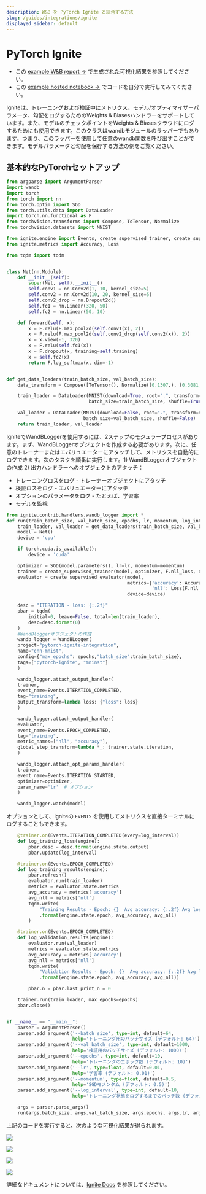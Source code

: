 ```yaml
---
description: W&B を PyTorch Ignite と統合する方法
slug: /guides/integrations/ignite
displayed_sidebar: default
---
```



# PyTorch Ignite

* この [example W&B report →](https://app.wandb.ai/example-team/pytorch-ignite-example/reports/PyTorch-Ignite-with-W%26B--Vmlldzo0NzkwMg) で生成された可視化結果を参照してください。
* この [example hosted notebook →](https://colab.research.google.com/drive/15e-yGOvboTzXU4pe91Jg-Yr7sae3zBOJ#scrollTo=ztVifsYAmnRr) でコードを自分で実行してみてください。

Igniteは、トレーニングおよび検証中にメトリクス、モデル/オプティマイザーパラメータ、勾配をログするためのWeights & Biasesハンドラーをサポートしています。また、モデルのチェックポイントをWeights & Biasesクラウドにログするためにも使用できます。このクラスはwandbモジュールのラッパーでもあります。つまり、このラッパーを使用して任意のwandb関数を呼び出すことができます。モデルパラメータと勾配を保存する方法の例をご覧ください。

## 基本的なPyTorchセットアップ

```python
from argparse import ArgumentParser
import wandb
import torch
from torch import nn
from torch.optim import SGD
from torch.utils.data import DataLoader
import torch.nn.functional as F
from torchvision.transforms import Compose, ToTensor, Normalize
from torchvision.datasets import MNIST

from ignite.engine import Events, create_supervised_trainer, create_supervised_evaluator
from ignite.metrics import Accuracy, Loss

from tqdm import tqdm


class Net(nn.Module):
    def __init__(self):
        super(Net, self).__init__()
        self.conv1 = nn.Conv2d(1, 10, kernel_size=5)
        self.conv2 = nn.Conv2d(10, 20, kernel_size=5)
        self.conv2_drop = nn.Dropout2d()
        self.fc1 = nn.Linear(320, 50)
        self.fc2 = nn.Linear(50, 10)

    def forward(self, x):
        x = F.relu(F.max_pool2d(self.conv1(x), 2))
        x = F.relu(F.max_pool2d(self.conv2_drop(self.conv2(x)), 2))
        x = x.view(-1, 320)
        x = F.relu(self.fc1(x))
        x = F.dropout(x, training=self.training)
        x = self.fc2(x)
        return F.log_softmax(x, dim=-1)


def get_data_loaders(train_batch_size, val_batch_size):
    data_transform = Compose([ToTensor(), Normalize((0.1307,), (0.3081,))])

    train_loader = DataLoader(MNIST(download=True, root=".", transform=data_transform, train=True),
                              batch_size=train_batch_size, shuffle=True)

    val_loader = DataLoader(MNIST(download=False, root=".", transform=data_transform, train=False),
                            batch_size=val_batch_size, shuffle=False)
    return train_loader, val_loader
```

IgniteでWandBLoggerを使用するには、2ステップのモジュラープロセスがあります。まず、WandBLoggerオブジェクトを作成する必要があります。次に、任意のトレーナーまたはエバリュエーターにアタッチして、メトリクスを自動的にログできます。次のタスクを順番に実行します。1) WandBLoggerオブジェクトの作成 2) 出力ハンドラーへのオブジェクトのアタッチ：

* トレーニングロスをログ - トレーナーオブジェクトにアタッチ
* 検証ロスをログ - エバリュエーターにアタッチ
* オプションのパラメータをログ - たとえば、学習率
* モデルを監視

```python
from ignite.contrib.handlers.wandb_logger import *
def run(train_batch_size, val_batch_size, epochs, lr, momentum, log_interval):
    train_loader, val_loader = get_data_loaders(train_batch_size, val_batch_size)
    model = Net()
    device = 'cpu'

    if torch.cuda.is_available():
        device = 'cuda'

    optimizer = SGD(model.parameters(), lr=lr, momentum=momentum)
    trainer = create_supervised_trainer(model, optimizer, F.nll_loss, device=device)
    evaluator = create_supervised_evaluator(model,
                                            metrics={'accuracy': Accuracy(),
                                                     'nll': Loss(F.nll_loss)},
                                            device=device)

    desc = "ITERATION - loss: {:.2f}"
    pbar = tqdm(
        initial=0, leave=False, total=len(train_loader),
        desc=desc.format(0)
    )
    #WandBloggerオブジェクトの作成
    wandb_logger = WandBLogger(
    project="pytorch-ignite-integration",
    name="cnn-mnist",
    config={"max_epochs": epochs,"batch_size":train_batch_size},
    tags=["pytorch-ignite", "mninst"]
    )

    wandb_logger.attach_output_handler(
    trainer,
    event_name=Events.ITERATION_COMPLETED,
    tag="training",
    output_transform=lambda loss: {"loss": loss}
    )

    wandb_logger.attach_output_handler(
    evaluator,
    event_name=Events.EPOCH_COMPLETED,
    tag="training",
    metric_names=["nll", "accuracy"],
    global_step_transform=lambda *_: trainer.state.iteration,
    )

    wandb_logger.attach_opt_params_handler(
    trainer,
    event_name=Events.ITERATION_STARTED,
    optimizer=optimizer,
    param_name='lr'  # オプション
    )

    wandb_logger.watch(model)
```

オプションとして、igniteの `EVENTS` を使用してメトリクスを直接ターミナルにログすることもできます。

```python
    @trainer.on(Events.ITERATION_COMPLETED(every=log_interval))
    def log_training_loss(engine):
        pbar.desc = desc.format(engine.state.output)
        pbar.update(log_interval)

    @trainer.on(Events.EPOCH_COMPLETED)
    def log_training_results(engine):
        pbar.refresh()
        evaluator.run(train_loader)
        metrics = evaluator.state.metrics
        avg_accuracy = metrics['accuracy']
        avg_nll = metrics['nll']
        tqdm.write(
            "Training Results - Epoch: {}  Avg accuracy: {:.2f} Avg loss: {:.2f}"
            .format(engine.state.epoch, avg_accuracy, avg_nll)
        )

    @trainer.on(Events.EPOCH_COMPLETED)
    def log_validation_results(engine):
        evaluator.run(val_loader)
        metrics = evaluator.state.metrics
        avg_accuracy = metrics['accuracy']
        avg_nll = metrics['nll']
        tqdm.write(
            "Validation Results - Epoch: {}  Avg accuracy: {:.2f} Avg loss: {:.2f}"
            .format(engine.state.epoch, avg_accuracy, avg_nll))

        pbar.n = pbar.last_print_n = 0

    trainer.run(train_loader, max_epochs=epochs)
    pbar.close()


if __name__ == "__main__":
    parser = ArgumentParser()
    parser.add_argument('--batch_size', type=int, default=64,
                        help='トレーニング用のバッチサイズ (デフォルト: 64)')
    parser.add_argument('--val_batch_size', type=int, default=1000,
                        help='検証用のバッチサイズ (デフォルト: 1000)')
    parser.add_argument('--epochs', type=int, default=10,
                        help='トレーニングのエポック数 (デフォルト: 10)')
    parser.add_argument('--lr', type=float, default=0.01,
                        help='学習率 (デフォルト: 0.01)')
    parser.add_argument('--momentum', type=float, default=0.5,
                        help='SGDモメンタム (デフォルト: 0.5)')
    parser.add_argument('--log_interval', type=int, default=10,
                        help='トレーニング状態をログするまでのバッチ数 (デフォルト: 10)')

    args = parser.parse_args()
    run(args.batch_size, args.val_batch_size, args.epochs, args.lr, args.momentum, args.log_interval)
```

上記のコードを実行すると、次のような可視化結果が得られます。

![](https://i.imgur.com/CoBDShx.png)

![](https://i.imgur.com/Fr6Dqd0.png)

![](https://i.imgur.com/Fr6Dqd0.png)

![](https://i.imgur.com/rHNPyw3.png)

詳細なドキュメントについては、[Ignite Docs](https://pytorch.org/ignite/contrib/handlers.html#module-ignite.contrib.handlers.wandb_logger) を参照してください。